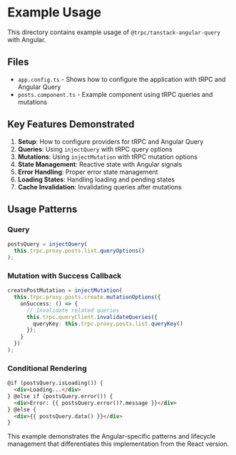 # Example Usage

This directory contains example usage of `@trpc/tanstack-angular-query` with Angular.

## Files

- `app.config.ts` - Shows how to configure the application with tRPC and Angular Query
- `posts.component.ts` - Example component using tRPC queries and mutations

## Key Features Demonstrated

1. **Setup**: How to configure providers for tRPC and Angular Query
2. **Queries**: Using `injectQuery` with tRPC query options
3. **Mutations**: Using `injectMutation` with tRPC mutation options
4. **State Management**: Reactive state with Angular signals
5. **Error Handling**: Proper error state management
6. **Loading States**: Handling loading and pending states
7. **Cache Invalidation**: Invalidating queries after mutations

## Usage Patterns

### Query
```typescript
postsQuery = injectQuery(
  this.trpc.proxy.posts.list.queryOptions()
);
```

### Mutation with Success Callback
```typescript
createPostMutation = injectMutation(
  this.trpc.proxy.posts.create.mutationOptions({
    onSuccess: () => {
      // Invalidate related queries
      this.trpc.queryClient.invalidateQueries({
        queryKey: this.trpc.proxy.posts.list.queryKey()
      });
    }
  })
);
```

### Conditional Rendering
```html
@if (postsQuery.isLoading()) {
  <div>Loading...</div>
} @else if (postsQuery.error()) {
  <div>Error: {{ postsQuery.error()?.message }}</div>
} @else {
  <div>{{ postsQuery.data() }}</div>
}
```

This example demonstrates the Angular-specific patterns and lifecycle management that differentiates this implementation from the React version.